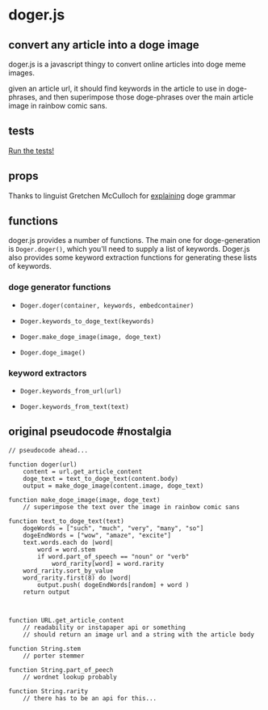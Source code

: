 #	doger.js

##	convert any article into a doge image

doger.js is a javascript thingy to convert online articles into doge meme images.

given an article url, it should find keywords in the article to use in doge-phrases, and then superimpose those doge-phrases over the main article image in rainbow comic sans.

## tests

[Run the tests!](http://amonks.github.io/doger.js/test.html)

## props

Thanks to linguist Gretchen McCulloch for [explaining](http://the-toast.net/2014/02/06/linguist-explains-grammar-doge-wow/) doge grammar

## functions

doger.js provides a number of functions. The main one for doge-generation is `Doger.doger()`, which you'll need to supply a list of keywords. Doger.js also provides some keyword extraction functions for generating these lists of keywords.

### doge generator functions

*	`Doger.doger(container, keywords, embedcontainer)`

*	`Doger.keywords_to_doge_text(keywords)`

*	`Doger.make_doge_image(image, doge_text)`

*	`Doger.doge_image()`


### keyword extractors

*	`Doger.keywords_from_url(url)`

*	`Doger.keywords_from_text(text)`


## original pseudocode #nostalgia

	// pseudocode ahead...

	function doger(url)
		content = url.get_article_content
		doge_text = text_to_doge_text(content.body)
		output = make_doge_image(content.image, doge_text)

	function make_doge_image(image, doge_text)
		// superimpose the text over the image in rainbow comic sans

	function text_to_doge_text(text)
		dogeWords = ["such", "much", "very", "many", "so"]
		dogeEndWords = ["wow", "amaze", "excite"]
		text.words.each do |word|
			word = word.stem
			if word.part_of_speech == "noun" or "verb"
				word_rarity[word] = word.rarity
		word_rarity.sort_by_value
		word_rarity.first(8) do |word|
			output.push( dogeEndWords[random] + word )
		return output



	function URL.get_article_content
		// readability or instapaper api or something
		// should return an image url and a string with the article body

	function String.stem
		// porter stemmer

	function String.part_of_peech
		// wordnet lookup probably

	function String.rarity
		// there has to be an api for this...